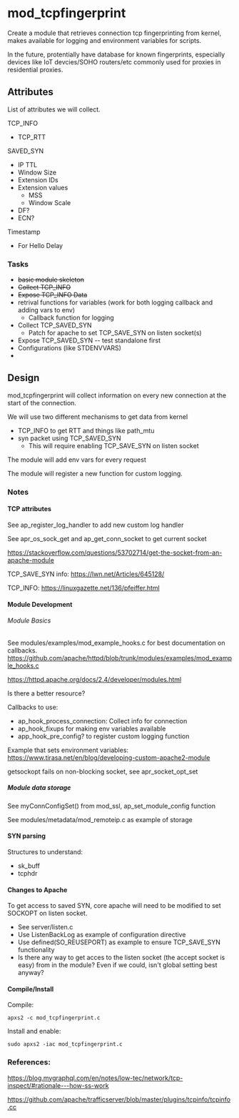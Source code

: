 # mod_tcpfingerprint
Create a module that retrieves connection tcp fingerprinting from kernel, makes available for logging and environment variables for scripts.

In the future, protentially have database for known fingerprints, especially devices like IoT devcies/SOHO routers/etc commonly used for proxies in residential proxies.

## Attributes

List of attributes we will collect.

TCP_INFO
 - TCP_RTT

SAVED_SYN
 - IP TTL
 - Window Size
 - Extension IDs
 - Extension values
   - MSS
   - Window Scale
 - DF?
 - ECN?

Timestamp
 - For Hello Delay

### Tasks

 - ~~basic module skeleton~~
 - ~~Collect TCP_INFO~~
 - ~~Expose TCP_INFO Data~~
 - retrival functions for variables (work for both logging callback and adding vars to env)
   - Callback function for logging
 - Collect TCP_SAVED_SYN
   - Patch for apache to set TCP_SAVE_SYN on listen socket(s)
 - Expose TCP_SAVED_SYN -- test standalone first
 - Configurations (like STDENVVARS)
 - 

## Design

mod_tcpfingerprint will collect information on every new connection at the start of the connection.

We will use two different mechanisms to get data from kernel
 - TCP_INFO to get RTT and things like path_mtu
 - syn packet using TCP_SAVED_SYN
   - This will require enabling TCP_SAVE_SYN on listen socket

The module will add env vars for every request

The module will register a new function for custom logging.

### Notes

#### TCP attributes

See ap_register_log_handler to add new custom log handler

See apr_os_sock_get and ap_get_conn_socket to get current socket 

https://stackoverflow.com/questions/53702714/get-the-socket-from-an-apache-module

TCP_SAVE_SYN info: https://lwn.net/Articles/645128/

TCP_INFO: https://linuxgazette.net/136/pfeiffer.html

#### Module Development

###### Module Basics ######
See modules/examples/mod_example_hooks.c for best documentation on callbacks. https://github.com/apache/httpd/blob/trunk/modules/examples/mod_example_hooks.c

https://httpd.apache.org/docs/2.4/developer/modules.html

Is there a better resource?

Callbacks to use:
 - ap_hook_process_connection: Collect info for connection
 - ap_hook_fixups for making env variables available
 - app_hook_pre_config? to register custom logging function

Example that sets environment variables: https://www.tirasa.net/en/blog/developing-custom-apache2-module

getsockopt fails on non-blocking socket, see apr_socket_opt_set

##### Module data storage #####

See myConnConfigSet() from mod_ssl, ap_set_module_config function

See modules/metadata/mod_remoteip.c as example of storage

#### SYN parsing

Structures to understand:
 - sk_buff
 - tcphdr

#### Changes to Apache

To get access to saved SYN, core apache will need to be modified to set SOCKOPT on listen socket.
 - See server/listen.c
 - Use ListenBackLog as example of configuration directive
 - Use defined(SO_REUSEPORT) as example to ensure TCP_SAVE_SYN functionality
 - Is there any way to get acces to the listen socket (the accept socket is easy) from in the module? Even if we could, isn't global setting best anyway? 

#### Compile/Install

Compile:
```
apxs2 -c mod_tcpfingerprint.c
```

Install and enable:
```
sudo apxs2 -iac mod_tcpfingerprint.c
```

### References:

https://blog.mygraphql.com/en/notes/low-tec/network/tcp-inspect/#rationale---how-ss-work

https://github.com/apache/trafficserver/blob/master/plugins/tcpinfo/tcpinfo.cc

